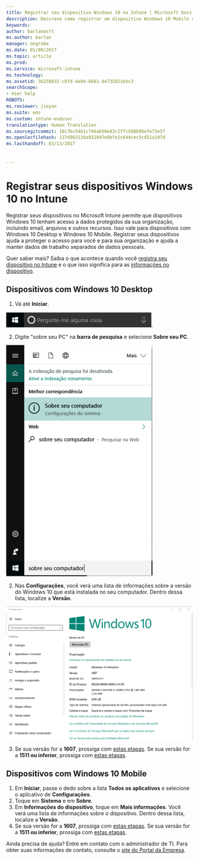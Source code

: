 ```yaml
---
title: Registrar seu dispositivo Windows 10 no Intune | Microsoft Docs
description: Descreve como registrar um dispositivo Windows 10 Mobile ou Desktop no Intune
keywords: 
author: barlanmsft
ms.author: barlan
manager: angrobe
ms.date: 01/09/2017
ms.topic: article
ms.prod: 
ms.service: microsoft-intune
ms.technology: 
ms.assetid: 36250832-c6fd-4e8d-b681-de735023ebc3
searchScope:
- User help
ROBOTS: 
ms.reviewer: jieyan
ms.suite: ems
ms.custom: intune-enduser
translationtype: Human Translation
ms.sourcegitcommit: 10c7bc5461c746ab50e83c2ffc590b89efe75e5f
ms.openlocfilehash: 137d96313da932047e9bfe2c644cec5cd51a107d
ms.lasthandoff: 03/13/2017


---
```



# <a name="enroll-your-windows-10-devices-in-intune"></a>Registrar seus dispositivos Windows 10 no Intune

Registrar seus dispositivos no Microsoft Intune permite que dispositivos Windows 10 tenham acesso a dados protegidos da sua organização, incluindo email, arquivos e outros recursos. Isso vale para dispositivos com Windows 10 Desktop e Windows 10 Mobile. Registrar seus dispositivos ajuda a proteger o acesso para você e para sua organização e ajuda a manter dados de trabalho separados de dados pessoais.

Quer saber mais? Saiba o que acontece quando você [registra seu dispositivo no Intune](what-happens-if-you-install-the-company-portal-app-and-enroll-your-device-in-intune-windows.md) e o que isso significa para as [informações no dispositivo](what-info-can-your-company-see-when-you-enroll-your-device-in-intune.md).

## <a name="windows-10-desktop-devices"></a>Dispositivos com Windows 10 Desktop
1.    Vá até __Iniciar__.

 ![Menu Iniciar do Windows](media/windows-start-menu.png).

2. Digite "sobre seu PC" na __barra de pesquisa__ e selecione __Sobre seu PC__.

 ![configurações de pesquisa para "sobre seu pc"](media/searching_for_about_your_pc.png)

2.    Nas __Configurações__, você verá uma lista de informações sobre a versão do Windows 10 que está instalada no seu computador. Dentro dessa lista, localize a __Versão__.

 ![Windows 10 Desktop – Sobre seu PC](media/settings_about_pc.png)

3.    Se sua versão for a __1607__, prossiga com [estas etapas](enroll-your-w10-device-access-work-or-school.md). Se sua versão for a __1511 ou inferior__, prossiga com [estas etapas](enroll-your-w10-device-your-account.md).

## <a name="windows-10-mobile-devices"></a>Dispositivos com Windows 10 Mobile

1.    Em __Iniciar__, passe o dedo sobre a lista __Todos os aplicativos__ e selecione o aplicativo de __Configurações__.
2.    Toque em __Sistema__ e em __Sobre__.
3.    Em __Informações do dispositivo__, toque em __Mais informações__. Você verá uma lista de informações sobre o dispositivo. Dentro dessa lista, localize a __Versão__.
4.    Se sua versão for a __1607__, prossiga com [estas etapas](enroll-your-w10-device-access-work-or-school.md). Se sua versão for a __1511 ou inferior__, prossiga com [estas etapas](enroll-your-w10-device-your-account.md).

Ainda precisa de ajuda? Entre em contato com o administrador de TI. Para obter suas informações de contato, consulte o [site do Portal da Empresa](http://portal.manage.microsoft.com).

